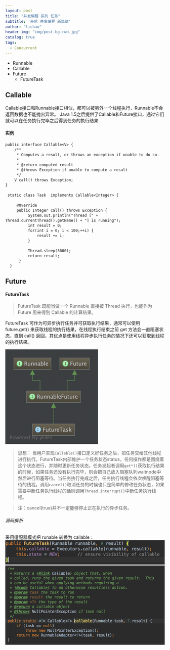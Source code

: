```yaml
---
layout: post
title: "并发编程 系列 任务"
subtitle: '开启 并发编程 新篇章'
author: "lichao"
header-img: "img/post-bg-rwd.jpg"
catalog: true
tags:
  - Concurrent 
---
```


* Runnable
* Callable
* Future
  * FutureTask


## Callable
Callable接口和Runnable接口相似，都可以被另外一个线程执行，Runnable不会返回数据也不能抛出异常。
Java 1.5之后提供了Callable和Future接口，通过它们就可以在任务执行完毕之后得到任务的执行结果

#### 实例
```
public interface Callable<V> {
    /**
     * Computes a result, or throws an exception if unable to do so.
     *
     * @return computed result
     * @throws Exception if unable to compute a result
     */
    V call() throws Exception;
}

 static class Task  implements Callable<Integer> {
 
     @Override
     public Integer call() throws Exception {
          System.out.println("Thread [" + Thread.currentThread().getName() + "] is running");
          int result = 0;
          for(int i = 0; i < 100;++i) {
              result += i;
          }
 
          Thread.sleep(3000);
          return result;
      }
  }
```

## Future
#### FutureTask
> FutureTask 既能当做一个 Runnable 直接被 Thread 执行，也能作为 Future 用来得到 Callable 的计算结果。


FutureTask 可作为可异步执行任务并可获取执行结果，通常可以使用 future.get() 来获取线程的执行结果，在线程执行结束之前 get 方法会一直阻塞状态，直到 call() 返回，其优点是使用线程异步执行任务的情况下还可以获取到线程的执行结果。

![jvm](/img/concurrent/48.png)

>  思想： 当用户实现```Callable()```接口定义好任务之后，把任务交给其他线程进行执行。FutureTask内部维护一个任务状态status，任何操作都是围绕着这个状态进行，并随时更新任务状态。任务发起者调用```get*()```获取执行结果的时候，如果任务还没有执行完毕，则会把自己放入阻塞队列waitnode中然后进行阻塞等待。当任务执行完成之后，任务执行线程会依次唤醒阻塞等待的线程。调用```cancel()```取消任务的时候也只是简单的修改任务状态，如果需要中断任务执行线程的话则调用```Thread.interrupt()```中断任务执行线程。

> 注：cancel(true)并不一定能够停止正在执行的异步任务。

###### 源码解析
采用适配器模式把 runable 转换为 callable：
![jvm](/img/concurrent/49.png)
![jvm](/img/concurrent/50.png)

